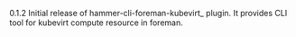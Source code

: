 0.1.2
Initial release of hammer-cli-foreman-kubevirt_ plugin. It provides  CLI tool for kubevirt compute resource in foreman.
